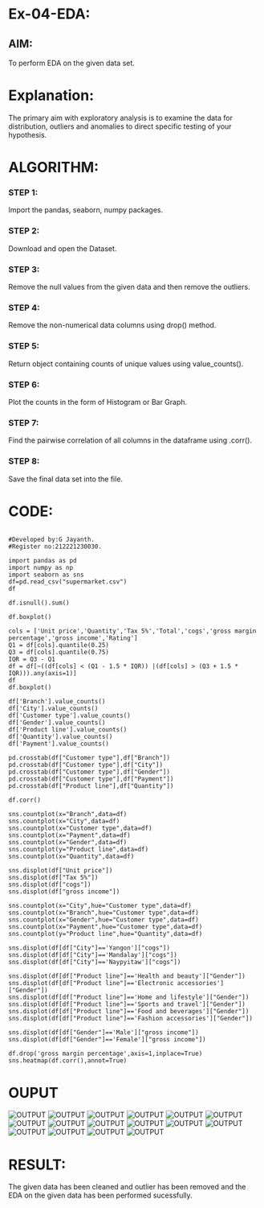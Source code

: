 # Ex-04-EDA:

## AIM:
To perform EDA on the given data set. 

# Explanation:
The primary aim with exploratory analysis is to examine the data for distribution, outliers and 
anomalies to direct specific testing of your hypothesis.
 

# ALGORITHM:
### STEP 1:
Import the pandas, seaborn, numpy packages.

### STEP 2:
Download and open the Dataset.

### STEP 3:
Remove the null values from the given data and then remove the outliers.

### STEP 4:
Remove the non-numerical data columns using drop() method.

### STEP 5:
Return object containing counts of unique values using value_counts().

### STEP 6:
Plot the counts in the form of Histogram or Bar Graph.

### STEP 7:
Find the pairwise correlation of all columns in the dataframe using .corr().

### STEP 8:
Save the final data set into the file.

# CODE:
~~~

#Developed by:G Jayanth.
#Register no:212221230030.

import pandas as pd
import numpy as np
import seaborn as sns
df=pd.read_csv("supermarket.csv")
df

df.isnull().sum()

df.boxplot()

cols = ['Unit price','Quantity','Tax 5%','Total','cogs','gross margin percentage','gross income','Rating']
Q1 = df[cols].quantile(0.25)
Q3 = df[cols].quantile(0.75)
IQR = Q3 - Q1
df = df[~((df[cols] < (Q1 - 1.5 * IQR)) |(df[cols] > (Q3 + 1.5 * IQR))).any(axis=1)]
df
df.boxplot()

df['Branch'].value_counts()
df['City'].value_counts()
df['Customer type'].value_counts()
df['Gender'].value_counts()
df['Product line'].value_counts()
df['Quantity'].value_counts()
df['Payment'].value_counts()

pd.crosstab(df["Customer type"],df["Branch"])
pd.crosstab(df["Customer type"],df["City"])
pd.crosstab(df["Customer type"],df["Gender"])
pd.crosstab(df["Customer type"],df["Payment"])
pd.crosstab(df["Product line"],df["Quantity"])

df.corr()

sns.countplot(x="Branch",data=df)
sns.countplot(x="City",data=df)
sns.countplot(x="Customer type",data=df)
sns.countplot(x="Payment",data=df)
sns.countplot(x="Gender",data=df)
sns.countplot(y="Product line",data=df)
sns.countplot(x="Quantity",data=df)

sns.displot(df["Unit price"])
sns.displot(df["Tax 5%"])
sns.displot(df["cogs"])
sns.displot(df["gross income"])

sns.countplot(x="City",hue="Customer type",data=df)
sns.countplot(x="Branch",hue="Customer type",data=df)
sns.countplot(x="Gender",hue="Customer type",data=df)
sns.countplot(x="Payment",hue="Customer type",data=df)
sns.countplot(y="Product line",hue="Quantity",data=df)

sns.displot(df[df["City"]=='Yangon']["cogs"])
sns.displot(df[df["City"]=='Mandalay']["cogs"])
sns.displot(df[df["City"]=='Naypyitaw']["cogs"])

sns.displot(df[df["Product line"]=='Health and beauty']["Gender"])
sns.displot(df[df["Product line"]=='Electronic accessories']["Gender"])
sns.displot(df[df["Product line"]=='Home and lifestyle']["Gender"])
sns.displot(df[df["Product line"]=='Sports and travel']["Gender"])
sns.displot(df[df["Product line"]=='Food and beverages']["Gender"])
sns.displot(df[df["Product line"]=='Fashion accessories']["Gender"])

sns.displot(df[df["Gender"]=='Male']["gross income"])
sns.displot(df[df["Gender"]=='Female']["gross income"])

df.drop('gross margin percentage',axis=1,inplace=True)
sns.heatmap(df.corr(),annot=True)
~~~
# OUPUT
![OUTPUT](img1.png)
![OUTPUT](img2.png)
![OUTPUT](img3.png)
![OUTPUT](img4.png)
![OUTPUT](img5.png)
![OUTPUT](img6.png)
![OUTPUT](img7.png)
![OUTPUT](img8.png)
![OUTPUT](img9.png)
![OUTPUT](img10.png)
![OUTPUT](img11.png)
![OUTPUT](img12.png)
![OUTPUT](img13.png)
![OUTPUT](img14.png)
![OUTPUT](img15.png)
![OUTPUT](img16.png)


# RESULT:
The given data has been cleaned and outlier has been removed and the EDA on the given data has been performed sucessfully.
